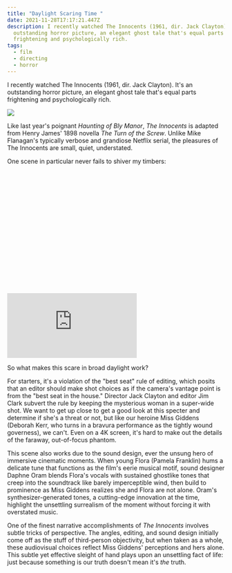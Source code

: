 ```yaml
---
title: "Daylight Scaring Time "
date: 2021-11-28T17:17:21.447Z
description: I recently watched The Innocents (1961, dir. Jack Clayton). It's an
  outstanding horror picture, an elegant ghost tale that's equal parts
  frightening and psychologically rich.
tags:
  - film
  - directing
  - horror
---
```

I recently watched The Innocents (1961, dir. Jack Clayton). It's an outstanding horror picture, an elegant ghost tale that's equal parts frightening and psychologically rich.

![](/static/img/innocents.jpg)

Like last year's poignant *Haunting of Bly Manor*, *The Innocents* is adapted from Henry James' 1898 novella *The Turn of the Screw*. Unlike Mike Flanagan's typically verbose and grandiose Netflix serial, the pleasures of The Innocents are small, quiet, understated.

One scene in particular never fails to shiver my timbers: 

<div class="relative" style="padding: 56.25% 0 0 0;">
  <iframe 
    src="https://www.youtube.com/embed/VEkAKpFMJW4" 
    title="Video player" 
    class="absolute top-0 left-0 w-full h-full"
    frameborder="0" 
    allowfullscreen
  ></iframe>
</div>

So what makes this scare in broad daylight work? 

For starters, it's a violation of the "best seat" rule of editing, which posits that an editor should make shot choices as if the camera's vantage point is from the "best seat in the house." Director Jack Clayton and editor Jim Clark subvert the rule by keeping the mysterious woman in a super-wide shot. We want to get up close to get a good look at this specter and determine if she's a threat or not, but like our heroine Miss Giddens (Deborah Kerr, who turns in a bravura performance as the tightly wound governess), we can't. Even on a 4K screen, it's hard to make out the details of the faraway, out-of-focus phantom.

This scene also works due to the sound design, ever the unsung hero of immersive cinematic moments. When young Flora (Pamela Franklin) hums a delicate tune that functions as the film's eerie musical motif, sound designer Daphne Oram blends Flora's vocals with sustained ghostlike tones that creep into the soundtrack like barely imperceptible wind, then build to prominence as Miss Giddens realizes she and Flora are not alone. Oram's synthesizer-generated tones, a cutting-edge innovation at the time, highlight the unsettling surrealism of the moment without forcing it with overstated music. 

One of the finest narrative accomplishments of *The Innocents* involves subtle tricks of perspective. The angles, editing, and sound design initially come off as the stuff of third-person objectivity, but when taken as a whole, these audiovisual choices reflect Miss Giddens' perceptions and hers alone. This subtle yet effective sleight of hand plays upon an unsettling fact of life: just because something is our truth doesn't mean it's *the* truth.